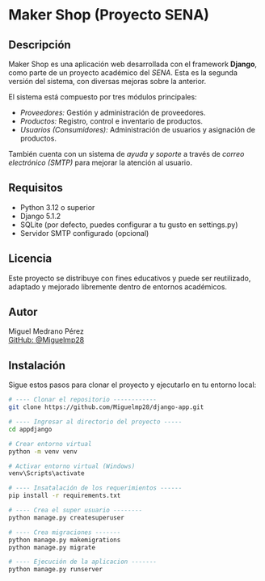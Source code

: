 # Maker Shop (Proyecto SENA)

## Descripción

Maker Shop es una aplicación web desarrollada con el framework **Django**, 
como parte de un proyecto académico del *SENA*. 
Esta es la segunda versión del sistema, con diversas mejoras sobre la anterior.

El sistema está compuesto por tres módulos principales:

- *Proveedores:* Gestión y administración de proveedores.
- *Productos:* Registro, control e inventario de productos.
- *Usuarios (Consumidores):* Administración de usuarios y asignación de productos.

También cuenta con un sistema de *ayuda y soporte* a través 
de *correo electrónico (SMTP)* para mejorar la atención al usuario.


## Requisitos

- Python 3.12 o superior
- Django 5.1.2
- SQLite (por defecto, puedes configurar a tu gusto en settings.py)
- Servidor SMTP configurado (opcional)

## Licencia

Este proyecto se distribuye con fines educativos y puede ser reutilizado, 
adaptado y mejorado libremente dentro de entornos académicos.

## Autor

Miguel Medrano Pérez  
[GitHub: @Miguelmp28](https://github.com/Miguelmp28)


## Instalación

Sigue estos pasos para clonar el proyecto y ejecutarlo en tu entorno local:

```bash
# ---- Clonar el repositorio ------------
git clone https://github.com/Miguelmp28/django-app.git

# ---- Ingresar al directorio del proyecto -----
cd appdjango

# Crear entorno virtual
python -m venv venv

# Activar entorno virtual (Windows)
venv\Scripts\activate

# ---- Insatalación de los requerimientos ------
pip install -r requirements.txt

# ---- Crea el super usuario --------
python manage.py createsuperuser

# ---- Crea migraciones -------
python manage.py makemigrations
python manage.py migrate 

# ---- Ejecución de la aplicacion -------
python manage.py runserver
